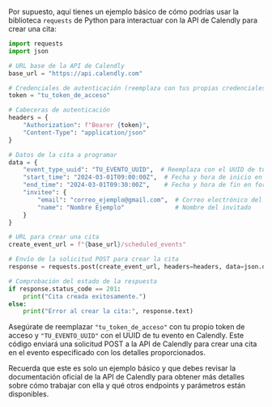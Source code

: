 Por supuesto, aquí tienes un ejemplo básico de cómo podrías usar la biblioteca `requests` de Python para interactuar con la API de Calendly para crear una cita:

```python
import requests
import json

# URL base de la API de Calendly
base_url = "https://api.calendly.com"

# Credenciales de autenticación (reemplaza con tus propias credenciales)
token = "tu_token_de_acceso"

# Cabeceras de autenticación
headers = {
    "Authorization": f"Bearer {token}",
    "Content-Type": "application/json"
}

# Datos de la cita a programar
data = {
    "event_type_uuid": "TU_EVENTO_UUID",  # Reemplaza con el UUID de tu evento
    "start_time": "2024-03-01T09:00:00Z",  # Fecha y hora de inicio en formato ISO 8601
    "end_time": "2024-03-01T09:30:00Z",    # Fecha y hora de fin en formato ISO 8601
    "invitee": {
        "email": "correo_ejemplo@gmail.com",  # Correo electrónico del invitado
        "name": "Nombre Ejemplo"              # Nombre del invitado
    }
}

# URL para crear una cita
create_event_url = f"{base_url}/scheduled_events"

# Envío de la solicitud POST para crear la cita
response = requests.post(create_event_url, headers=headers, data=json.dumps(data))

# Comprobación del estado de la respuesta
if response.status_code == 201:
    print("Cita creada exitosamente.")
else:
    print("Error al crear la cita:", response.text)
```

Asegúrate de reemplazar `"tu_token_de_acceso"` con tu propio token de acceso y `"TU_EVENTO_UUID"` con el UUID de tu evento en Calendly. Este código enviará una solicitud POST a la API de Calendly para crear una cita en el evento especificado con los detalles proporcionados.

Recuerda que este es solo un ejemplo básico y que debes revisar la documentación oficial de la API de Calendly para obtener más detalles sobre cómo trabajar con ella y qué otros endpoints y parámetros están disponibles.
